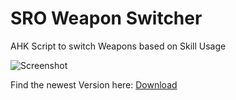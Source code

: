 # SRO Weapon Switcher
AHK Script to switch Weapons based on Skill Usage

![Screenshot](https://i.epvpimg.com/64rEdab.png)

Find the newest Version here: 
[Download](https://github.com/blagyyy-tools/SRO-Weapon-Switcher/releases)
